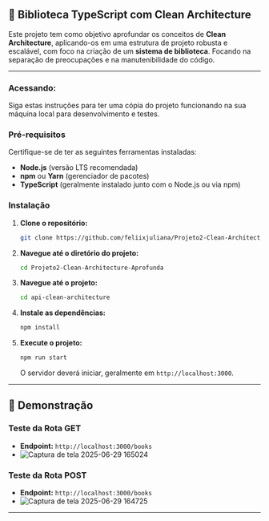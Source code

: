 ## 🚀 Biblioteca TypeScript com Clean Architecture

Este projeto tem como objetivo aprofundar os conceitos de **Clean Architecture**, aplicando-os em uma estrutura de projeto robusta e escalável, com foco na criação de um **sistema de biblioteca**. Focando na separação de preocupações e na manutenibilidade do código.

-----

### Acessando: 

Siga estas instruções para ter uma cópia do projeto funcionando na sua máquina local para desenvolvimento e testes.

### Pré-requisitos

Certifique-se de ter as seguintes ferramentas instaladas:

  * **Node.js** (versão LTS recomendada)
  * **npm** ou **Yarn** (gerenciador de pacotes)
  * **TypeScript** (geralmente instalado junto com o Node.js ou via npm)

### Instalação

1.  **Clone o repositório:**
    ```bash
    git clone https://github.com/feliixjuliana/Projeto2-Clean-Architecture-Aprofunda.git
    ```
2.  **Navegue até o diretório do projeto:**
    ```bash
    cd Projeto2-Clean-Architecture-Aprofunda
    ```
3.  **Navegue até o projeto:**
    ```bash
    cd api-clean-architecture
    ```
4.  **Instale as dependências:**
    ```bash
    npm install
    ```
5.  **Execute o projeto:**
    ```bash
    npm run start
    ```
    O servidor deverá iniciar, geralmente em `http://localhost:3000`.

-----

## 📸 Demonstração

### Teste da Rota GET

  * **Endpoint:** `http://localhost:3000/books`
  * ![Captura de tela 2025-06-29 165024](https://github.com/user-attachments/assets/ba989a26-bb40-4b2d-b1a9-24a32ca8116a)



### Teste da Rota POST

  * **Endpoint:** `http://localhost:3000/books`
  * ![Captura de tela 2025-06-29 164725](https://github.com/user-attachments/assets/5a9c4edf-4cfb-4a00-93fc-c7fe87136bdc)

-----

